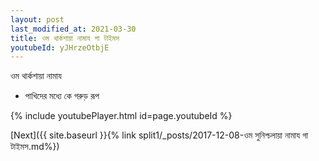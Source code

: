 ```yaml
---
layout: post
last_modified_at: 2021-03-30
title: ওম থার্কশায়া নামায গা টাইমস
youtubeId: yJHrzeOtbjE
---
```

 
 
 ওম থার্কশায়া নামায  
 
 -  পাখিদের মধ্যে কে গরুড় রূপ 
 
  
 
  
 
 
 
 
 
 


{% include youtubePlayer.html id=page.youtubeId %}
 
[Next]({{ site.baseurl }}{% link  split1/_posts/2017-12-08-ওম সুনিশ্চলায়া নামায গা টাইমস.md%})
 

